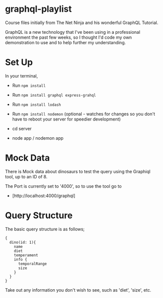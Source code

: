 # graphql-playlist
Course files initially from The Net Ninja and his wonderful GraphQL Tutorial. 

GraphQL is a new technology that I've been using in a professional environment the past few weeks, so I thought I'd code my own demonstration to use and to help further my understanding.

# Set Up 

In your terminal, 
- Run `npm install ` 
- Run `npm install graphql express-grahql`
- Run `npm install lodash`
- Run `npm install nodemon` (optional - watches for changes so you don't have to reboot your server for speedier development)

- cd server
- node app / nodemon app 


# Mock Data

There is Mock data about dinosaurs to test the query using the Graphiql tool, up to an ID of 8.

The Port is currently set to '4000', so to use the tool go to

- [http://localhost:4000/graphql]

# Query Structure 

The basic query structure is as follows; 
```
{
  dino(id: 1){
    name
    diet
    temperament
    info {
      temporalRange
      size
    }
  }
}
```

Take out any information you don't wish to see, such as 'diet', 'size', etc. 

